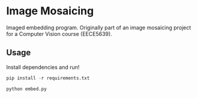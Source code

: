# Image Mosaicing

Imaged embedding program. Originally part of an image mosaicing project for a Computer Vision course (EECE5639).

## Usage

Install dependencies and run!

```python
pip install -r requirements.txt

python embed.py
```
